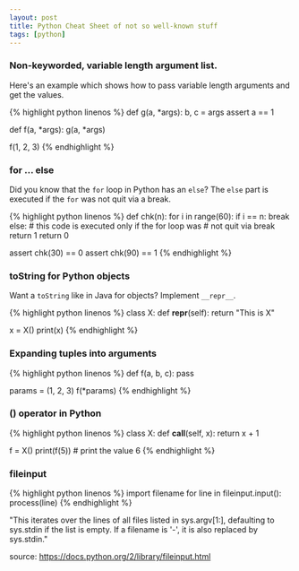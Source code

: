 ```yaml
---
layout: post
title: Python Cheat Sheet of not so well-known stuff
tags: [python]
---
```


### Non-keyworded, variable length argument list.
Here's an example which shows how to pass variable length arguments and get the values.

{% highlight python linenos %}
def g(a, *args):
    b, c = args
    assert a == 1

def f(a, *args):
    g(a, *args)

f(1, 2, 3)
{% endhighlight %}

### for ... else

Did you know that the `for` loop in Python has an `else`? The `else` part is executed if the `for` was not quit via a break.

{% highlight python linenos %}
def chk(n):
    for i in range(60):
        if i == n:
            break
    else:
        # this code is executed only if the for loop was
        # not quit via break
        return 1
    return 0

assert chk(30) == 0
assert chk(90) == 1
{% endhighlight %}

### toString for Python objects

Want a `toString` like in Java for objects? Implement `__repr__`.

{% highlight python linenos %}
class X:
    def __repr__(self):
       return "This is X"

x = X()
print(x)
{% endhighlight %}

### Expanding tuples into arguments

{% highlight python linenos %}
def f(a, b, c):
    pass

params = (1, 2, 3)
f(*params)
{% endhighlight %}

### () operator in Python

{% highlight python linenos %}
class X:
    def __call__(self, x):
       return x + 1

f = X()
print(f(5))  # print the value 6
{% endhighlight %}

### fileinput

{% highlight python linenos %}
import filename
for line in fileinput.input():
    process(line)
{% endhighlight %}

"This iterates over the lines of all files listed in sys.argv[1:], defaulting to sys.stdin if the list is empty. If a filename is '-', it is also replaced by sys.stdin."

source: https://docs.python.org/2/library/fileinput.html
